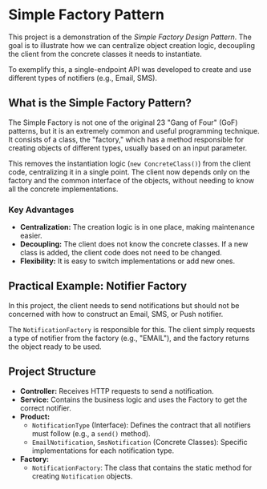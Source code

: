 # Simple Factory Pattern

This project is a demonstration of the *Simple Factory Design Pattern*. The goal is to illustrate how we can centralize object creation logic, decoupling the client from the concrete classes it needs to instantiate.

To exemplify this, a single-endpoint API was developed to create and use different types of notifiers (e.g., Email, SMS).

## What is the Simple Factory Pattern?

The Simple Factory is not one of the original 23 "Gang of Four" (GoF) patterns, but it is an extremely common and useful programming technique. It consists of a class, the "factory," which has a method responsible for creating objects of different types, usually based on an input parameter.

This removes the instantiation logic (`new ConcreteClass()`) from the client code, centralizing it in a single point. The client now depends only on the factory and the common interface of the objects, without needing to know all the concrete implementations.

### Key Advantages

* **Centralization:** The creation logic is in one place, making maintenance easier.
* **Decoupling:** The client does not know the concrete classes. If a new class is added, the client code does not need to be changed.
* **Flexibility:** It is easy to switch implementations or add new ones.

## Practical Example: Notifier Factory

In this project, the client needs to send notifications but should not be concerned with how to construct an Email, SMS, or Push notifier.

The `NotificationFactory` is responsible for this. The client simply requests a type of notifier from the factory (e.g., "EMAIL"), and the factory returns the object ready to be used.

## Project Structure

* **Controller:** Receives HTTP requests to send a notification.
* **Service:** Contains the business logic and uses the Factory to get the correct notifier.
* **Product:**
    * `NotificationType` (Interface): Defines the contract that all notifiers must follow (e.g., a `send()` method).
    * `EmailNotification`, `SmsNotification` (Concrete Classes): Specific implementations for each notification type.
* **Factory:**
    * `NotificationFactory`: The class that contains the static method for creating `Notification` objects.
